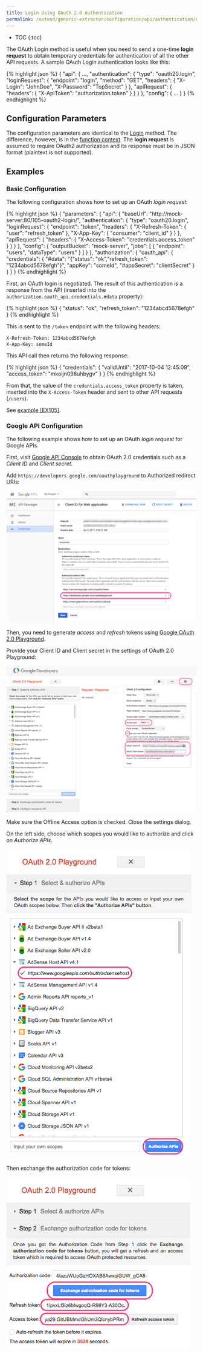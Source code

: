 ```yaml
---
title: Login Using OAuth 2.0 Authentication
permalink: /extend/generic-extractor/configuration/api/authentication/oauth20-login/
---
```


* TOC
{:toc}

The OAuth Login method is useful when you need to send a one-time **login request** to obtain temporary credentials 
for authentication of all the other API requests. A sample OAuth Login authentication looks like this:

{% highlight json %}
{
    "api": {
        ...,
        "authentication": {
            "type": "oauth20.login",
            "loginRequest": {
                "endpoint": "login",
                "method": "GET",
                "headers": {
                    "X-Login": "JohnDoe",
                    "X-Password": "TopSecret"
                }
            },
            "apiRequest": {
                "headers": {
                    "X-ApiToken": "authorization.token"
                }
            }
        }
    },
    "config": {
        ...
    }
}
{% endhighlight %}

## Configuration Parameters
The configuration parameters are identical to the [Login](/extend/generic-extractor/configuration/api/authentication/login/) method.
The difference, however, is in the [function context](/extend/generic-extractor/functions/#oauth-20-login-authentication-context).
The **login request** is assumed to require OAuth2 authorization and its response must be in JSON format (plaintext is not supported).

## Examples

### Basic Configuration
The following configuration shows how to set up an OAuth *login request*:

{% highlight json %}
{
    "parameters": {
        "api": {
            "baseUrl": "http://mock-server:80/105-oauth2-login/",
            "authentication": {
                "type": "oauth20.login",
                "loginRequest": {
                    "endpoint": "token",
                    "headers": {
                        "X-Refresh-Token": {
                            "user": "refresh_token"
                        },
                        "X-App-Key": {
                            "consumer": "client_id"
                        }
                    }
                },
                "apiRequest": {
                    "headers": {
                        "X-Access-Token": "credentials.access_token"
                    }
                }
            }
        },
        "config": {
            "outputBucket": "mock-server",
            "jobs": [
                {
                    "endpoint": "users",
                    "dataType": "users"
                }
            ]
        }
    },
    "authorization": {
        "oauth_api": {
            "credentials": {
                "#data": "{\"status\": \"ok\",\"refresh_token\": \"1234abcd5678efgh\"}",
                "appKey": "someId",
                "#appSecret": "clientSecret"
            }
        }
    }
}
{% endhighlight %}

First, an OAuth login is negotiated. The result of this authentication is a response from the API (inserted into 
the `authorization.oauth_api.credentials.#data` property): 

{% highlight json %}
{
    "status": "ok",
    "refresh_token": "1234abcd5678efgh"
}
{% endhighlight %}

This is sent to the `/token` endpoint with the following headers:

    X-Refresh-Token: 1234abcd5678efgh
    X-App-Key: someId

This API call then returns the following response:

{% highlight json %}
{
	"credentials": {
		"validUntil": "2017-10-04 12:45:09",
		"access_token": "mkoijn098uhbygv"
	}
}
{% endhighlight %}

From that, the value of the `credentials.access_token` property is taken, inserted into the `X-Access-Token` header
and sent to other API requests (`/users`).

See [example [EX105]](https://github.com/keboola/generic-extractor/tree/master/doc/examples/105-oauth2-login).

### Google API Configuration
The following example shows how to set up an OAuth *login request* for Google APIs.

First, visit [Google API Console](https://console.developers.google.com/apis/credentials) to obtain OAuth 2.0 credentials such as a *Client ID* and *Client secret*.

Add `https://developers.google.com/oauthplayground` to Authorized redirect URIs:
 
![Google API Console](/extend/generic-extractor/api/authentication/oauth20-login-console.png)
 
Then, you need to generate *access* and *refresh* tokens using [Google OAuth 2.0 Playground](https://developers.google.com/oauthplayground/).

Provide your Client ID and Client secret in the settings of OAuth 2.0 Playground:
  
![Google OAuth 2.0 Playground 1](/extend/generic-extractor/api/authentication/oauth20-login-playground-1.png)

Make sure the Offline Access option is checked.
Close the settings dialog.

On the left side, choose which scopes you would like to authorize and click on *Authorize APIs*.

![Google OAuth 2.0 Playground 1](/extend/generic-extractor/api/authentication/oauth20-login-playground-2.png)

Then exchange the authorization code for tokens:

![Google OAuth 2.0 Playground 1](/extend/generic-extractor/api/authentication/oauth20-login-playground-3.png)








 
